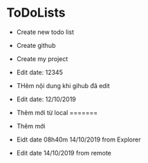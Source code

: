 # ToDoLists


- Create new todo list
- Create github
- Create my project
- Edit date: 12345

- THêm nội dung khi gihub đã edit
- Edit date: 12/10/2019

- Thêm mới từ local
=======

- Thêm mới

- Eidt date 08h40m 14/10/2019 from Explorer

- Edit date 14/10/2019 from remote
